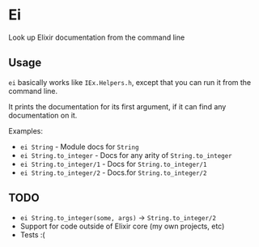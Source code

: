 # Ei

Look up Elixir documentation from the command line

## Usage

`ei` basically works like `IEx.Helpers.h`, except that you can run it
from the command line.

It prints the documentation for its first argument, if it can find any
documentation on it.

Examples:

* `ei String`              - Module docs for `String`
* `ei String.to_integer`   - Docs for any arity of `String.to_integer`
* `ei String.to_integer/1` - Docs for `String.to_integer/1`
* `ei String.to_integer/2` - Docs.for `String.to_integer/2`

## TODO

* `ei String.to_integer(some, args)` -> `String.to_integer/2`
* Support for code outside of Elixir core (my own projects, etc)
* Tests :(
